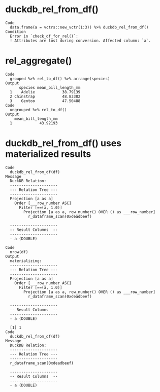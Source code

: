 # duckdb_rel_from_df()

    Code
      data.frame(a = vctrs::new_vctr(1:3)) %>% duckdb_rel_from_df()
    Condition
      Error in `check_df_for_rel()`:
      ! Attributes are lost during conversion. Affected column: `a`.

# rel_aggregate()

    Code
      grouped %>% rel_to_df() %>% arrange(species)
    Output
          species mean_bill_length_mm
      1    Adelie            38.79139
      2 Chinstrap            48.83382
      3    Gentoo            47.50488
    Code
      ungrouped %>% rel_to_df()
    Output
        mean_bill_length_mm
      1            43.92193

# duckdb_rel_from_df() uses materialized results

    Code
      duckdb_rel_from_df(df)
    Message
      DuckDB Relation: 
      ---------------------
      --- Relation Tree ---
      ---------------------
      Projection [a as a]
        Order [___row_number ASC]
          Filter [==(a, 1.0)]
            Projection [a as a, row_number() OVER () as ___row_number]
              r_dataframe_scan(0xdeadbeef)
      
      ---------------------
      -- Result Columns  --
      ---------------------
      - a (DOUBLE)
      
    Code
      nrow(df)
    Output
      materializing:
      ---------------------
      --- Relation Tree ---
      ---------------------
      Projection [a as a]
        Order [___row_number ASC]
          Filter [==(a, 1.0)]
            Projection [a as a, row_number() OVER () as ___row_number]
              r_dataframe_scan(0xdeadbeef)
      
      ---------------------
      -- Result Columns  --
      ---------------------
      - a (DOUBLE)
      
      [1] 1
    Code
      duckdb_rel_from_df(df)
    Message
      DuckDB Relation: 
      ---------------------
      --- Relation Tree ---
      ---------------------
      r_dataframe_scan(0xdeadbeef)
      
      ---------------------
      -- Result Columns  --
      ---------------------
      - a (DOUBLE)
      

